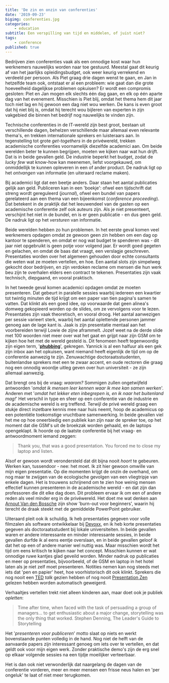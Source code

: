 ```yaml
---
title: 'De zin en onzin van conferenties'
date: '2019-09-23'
bigimg: conferenties.jpg
categories:
    - education
subtitle: Een verspilling van tijd en middelen, of juist niet?
tags:
    - conference
published: true
---
```

Bedrijven zien conferenties vaak als een onnodige kost waar hun werknemers nauwelijks worden naar toe gestuurd. Meestal gaat dit keurig af van het jaarlijks opleidingsbudget, ook weer keurig verrekend en verdeeld per persoon. Als Piet graag drie dagen wenst te gaan, en Jan in hetzelfde team ook, ontstaat er al een probleem: wie gaat dan die grote hoeveelheid dagelijkse problemen opkuisen? Er wordt een compromis gesloten: Piet en Jan mogen elk slechts één dag gaan, en elk op één aparte dag van het evenement. Misschien is Piet blij, omdat het thema hem dit jaar toch niet lag en hij gewoon een dag niet wou werken. De kans is even groot dat hij niet blij is, omdat hij terecht wou bijleren van experten in zijn vakgebied die binnen het bedrijf nog nauwelijks te vinden zijn. 

Technische conferenties in de IT-wereld zijn best groot, bestaan uit verschillende dagen, behelzen verschillende maar allemaal even relevante thema's, en trekken internationale sprekers en luisteraars aan. In tegenstelling tot grote _get-togethers_ in de privéwereld, trekken academische conferenties voornamelijk diezelfde academici aan. Om beide werelden beter te kunnen begrijpen, moeten we kijken naar wat hun drijft. Dat is in beide gevallen geld. De industrie beperkt het budget, zodat de _lucky few_ wat know-how kan meenemen, liefst voorgekauwd, om onmiddellijk te kunnen opleveren in een of ander product. De nadruk ligt op het _ontvangen_ van informatie (en uiteraard reclame maken). 

Bij academici ligt dat een beetje anders. Daar staan het aantal publicaties gelijk aan geld. Publiceren kan in een 'boekje': ofwel een tijdschrift dat streng wordt gereguleerd (_journal_), ofwel een bundel van papers gerelateerd aan een thema van een bijeenkomst (_conference proceeding_). Dat betekent in de praktijk dat het leeuwendeel van de gasten op een academische conferentie zelf ook auteurs zijn. Als je niet presenteert, verschijnt het niet in de bundel, en is er geen publicatie - en dus geen geld. De nadruk ligt op het _versturen_ van informatie. 

Beide werelden hebben zo hun problemen. In het eerste geval komen veel werknemers opdagen omdat ze gewoon geen zin hebben om een dag op kantoor te spenderen, en omdat er nog wat budget te spenderen was - dit jaar niet opgebruikt is geen potje voor volgend jaar. Er wordt goed gegeten en gelachen, en omdat de baas dat vraagt, een verslagje geschreven. Presentaties worden over het algemeen gehouden door echte consultants die weten wat ze moeten vertellen, en hoe. Een aantal slots zijn simpelweg gekocht door bedrijven, en zijn verdoken reclame om mensen die hun werk beu zijn te overhalen elders een contract te tekenen. Presentaties zijn vaak technisch, diepgaand, en vooral praktisch.

In het tweede geval komen academici opdagen omdat ze moeten presenteren. Dat gebeurt in paralelle sessies waarbij iedereen een kwartier tot twintig minuten de tijd krijgt om een paper van tien pagina's samen te vatten. Dat klinkt als een goed idee, op voorwaarde dat geen alinea's domweg gekopieerd worden op de slides, om ze vervolgens voor te lezen. Presentaties zijn vaak theoretisch, en vooral droog. Het aantal aanwezigen per sessie varieert sterk, waarbij het aantal oplettende personen jammer genoeg aan de lage kant is. Jaak is zijn presentatie mentaal aan het voorbereiden terwijl Lowie de zijne aframmelt. Jozef weet na de derde slide met 100 woorden niet meer over wat het gaat en grijpt naar zijn GSM om te kijken hoe het met de wereld gesteld is. Dit fenomeen heeft tegenwoordig zijn eigen term, '**[phubbing](https://en.wikipedia.org/wiki/Phubbing)**', gekregen.  Yannick is al een halfuur als een gek zijn inbox aan het opkuisen, want niemand heeft eigenlijk de tijd om op de conferentie aanwezig te zijn. Zenuwachtige doctoraatsstudenten, buitenlandse sprekers met een te zwaar accent, en oude rectoren die graag nog een onnodig woordje uitleg geven over hun universiteit - ze zijn allemaal aanwezig. 

Dat brengt ons bij de vraag: _waarom?_ Sommigen zullen ongetwijfeld antwoorden '_omdat ik mensen leer kennen waar ik mee kan samen werken_'. Anderen met '_omdat het lekker eten inbegrepen is, en ik naar het buitenland mag!_' Het verschil in type en sfeer op een conferentie van de industrie en de academische wereld is erg treffend. Terwijl de privé wereld graag een stukje direct inzetbare kennis mee naar huis neemt, hoop de academicus op een potentiële toekomstige vruchtbare samenwerking. In beide gevallen viel het me op hoe oneerbiedig een publiek kan zijn naar de spreker toe, op het moment dat die GSM's uit de broekzak worden gehaald, en de laptops opengeklapt. Ik hoorde op de laatste conferentie bij het vraag- en antwoordmoment iemand zeggen: 

> Thank you, that was a good presentation. You forced me to close my laptop and listen. 

Alsof er gewoon wordt verondersteld dat dit bijna nooit _hoort_ te gebeuren. Werken kan, tussendoor - nee: het moet. Ik zit hier gewoon omwille van mijn eigen presentatie. Op die momenten krijgt de onzin de overhand, om nog maar te zwijgen van de ecologische gevolgen van een vliegtripje van enkele dagen. Het is trouwens schrijnend om te zien hoe weinig mensen effectief kunnen presenteren in de academische wereld - en dat zijn dan professoren die dit elke dag doen. Dit probleem ervaar ik om een of andere reden als veel minder erg in de privéwereld. Het doet me wat denken aan [Arnout Van den Bossche](https://arnoutvandenbossche.be) zijn show 'burn-out voor beginners', waarin hij terecht de draak steekt met de gemiddelde PowerPoint gebruiker. 

Uiteraard pleit ook ik schuldig. Ik heb presentaties gegeven voor volle filmzalen als software ontwikkelaar bij [Devoxx](https://devoxx.be), en ik heb korte presentaties gegeven als doctoraatsstudent bij lokale universiteiten. In beide gevallen waren er andere interessante en minder interessante sessies, in beide gevallen durfde ik al eens eentje overslaan, en in beide gevallen geloof ik dat het op een of andere manier wel nuttig was. Maar misschien wordt het tijd om eens kritisch te kijken naar het concept. Misschien kunnen er wat onnodige ruwe kantjes glad geveild worden. Minder nadruk op publicaties en meer op presentaties, bijvoorbeeld, of de GSM en laptop in het hotel laten als je niet zelf moet presenteren. Notities nemen kan nog steeds met iets dat 'pen en papier' heet, hoe voorhistorisch dit ook klinkt. Sprekers die nog nooit een [TED](https://www.ted.com/#/) _talk_ gezien hebben of nog nooit [Presentation Zen](https://www.presentationzen.com) gelezen hebben worden automatisch geweigerd. 

Verhaaltjes vertellen trekt niet alleen kinderen aan, maar doet ook je publiek _opletten_:

> Time after time, when faced with the task of persuading a group of managers... to get enthusiastic about a major change, storytelling was the only thing that worked. <span>Stephen Denning, The Leader's Guide to Storytelling</span>

Het '_presenteren voor publiceren_' motto slaat op niets en werkt bovenstaande punten volledig in de hand. Nog niet de helft van de aanvaarde papers zijn interessant genoeg om iets over te vertellen, en dat geldt ook voor mijn eigen werk. Zonder praktische demo's zijn de erg snel op elkaar volgende sessies na een tijdje moeilijker verteerbaar. 

Het is dan ook niet verwonderlijk dat naargelang de dagen van de conferentie vorderen, meer en meer mensen een frisse neus halen en 'per ongeluk' te laat of niet meer terugkomen.